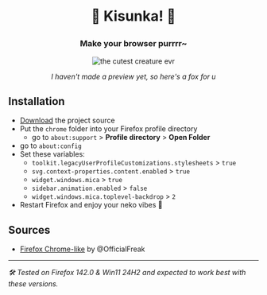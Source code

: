 # <p align="center"> <b> 🫧 Kisunka! 🫧 </b> </p>
### <p align="center"> Make your browser purrrr~ </p>

<p align="center">
  <img src="https://github.com/user-attachments/assets/0aff286d-0caf-429c-8d46-ca3b83245285" alt="the cutest creature evr" />
</p>

<p align="center"> <i> I haven't made a preview yet, so here's a fox for u </i> </p>

## Installation

- [Download](https://github.com/miamoremustachio/kisunka/archive/refs/heads/master.zip) the project source
- Put the `chrome` folder into your Firefox profile directory
  - go to `about:support` > **Profile directory** > **Open Folder**
- go to `about:config`
- Set these variables:
  - `toolkit.legacyUserProfileCustomizations.stylesheets` > `true`
  - `svg.context-properties.content.enabled` > `true`
  - `widget.windows.mica` > `true`
  - `sidebar.animation.enabled` > `false`
  - `widget.windows.mica.toplevel-backdrop` > `2`
- Restart Firefox and enjoy your neko vibes 🍵

## Sources
 - [Firefox Chrome-like](https://github.com/OfficialFreak/firefox_chromelike) by @OfficialFreak

<!-- Also included is my Tabliss (New Tab) Setup which you can get by installing the Tabliss Extension and pasting the CSS from `tabliss.css` inside of the Custom CSS Widget. The Wallpaper can be set manually and is included as well. -->

***
*🛠️ Tested on Firefox 142.0 & Win11 24H2 and expected to work best with these versions.*
